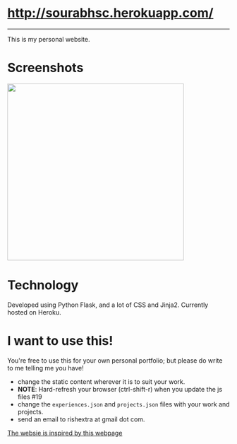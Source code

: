 # http://sourabhsc.herokuapp.com/
----

This is my personal website. 

# Screenshots
<p float="left">
  <img src="https://github.com/sourabhsc/portflolio-sc/tree/master/portfolio-sc/screenshotshome.png" width="400">
</p>

# Technology

Developed using Python Flask, and a lot of CSS and Jinja2.
Currently hosted on Heroku. 

# I want to use this!

You're free to use this for your own personal portfolio; but please do write to me telling me you have!
 
 - change the static content wherever it is to suit your work.
 - **NOTE**: Hard-refresh your browser (ctrl-shift-r) when you update the js files #19
 - change the `experiences.json` and `projects.json` files with your work and projects. 
 - send an email to rishextra at gmail dot com. 

[The websie is inspired by this webpage](http://rish.space)